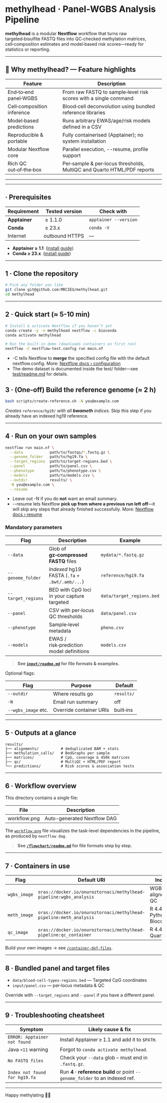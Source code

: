 # methylhead · Panel‑WGBS Analysis Pipeline

**methylhead** is a modular **Nextflow** workflow that turns raw targeted‑bisulfite FASTQ files into QC‑checked methylation matrices, cell‑composition estimates and model‑based risk scores—ready for statistics or reporting.

---
## 🌟 Why methylhead? — Feature highlights

| Feature                   |  Description                                                       |
|---------------------------|--------------------------------------------------------------------|
| End‑to‑end panel‑WGBS     |  From raw FASTQ to sample‑level risk scores with a single command |
| Cell‑composition inference|  Blood‑cell deconvolution using bundled reference libraries       |
| Model‑based predictions   |  Runs arbitrary EWAS/age/risk models defined in a CSV            |
| Reproducible & portable   |  Fully containerised (Apptainer); no system installation |
| Modular Nextflow core     |  Parallel execution, --resume, profile support                   |
| Rich QC out‑of‑the‑box    |  Per‑sample & per‑locus thresholds, MultiQC and Quarto HTML/PDF reports |

---
---

## · Prerequisites

| Requirement   | Tested version | Check with            |
| ------------- | -------------- | --------------------- |
| **Apptainer** |  ≥ 1.1.0       | `apptainer --version` |
| **Conda**     |  ≥ 23.x        | `conda -V`            |
| Internet      | outbound HTTPS | —                     |

* **Apptainer ≥ 1.1** ([install guide](https://apptainer.org/docs/))
* **Conda ≥ 23.x** ([install guide](https://docs.conda.io/en/latest/miniconda.html))

---

## 1 · Clone the repository

```bash
# Pick any folder you like
git clone git@github.com:MRCIEU/methylhead.git
cd methylhead
```

---

## 2 · Quick start (≈ 5-10 min)

```bash
# Install & activate Nextflow if you haven’t yet
conda create -y -n methylhead nextflow -c bioconda
conda activate methylhead

# Run the built‑in demo (downloads containers on first run)
nextflow -C nextflow-test.config run main.nf 
```
* -C <file> tells Nextflow to **merge** the specified config file with the default nextflow.config. More: [Nextflow docs › configuration](https://www.nextflow.io/docs/latest/config.html)
* The demo dataset is documented inside the test/ folder—see [test/readme.md](test/readme.md) for details.


## 3 · (One‑off) Build the reference genome (≈ 2 h)

```bash
bash scripts/create-reference.sh -N you@example.com
```

*Creates `reference/hg19/` with all **bwameth** indices.*
Skip this step if you already have an indexed hg19 reference.

---

## 4 · Run on your own samples

```bash
nextflow run main.nf \
  --data            path/to/fastqs/*.fastq.gz \
  --genome_folder   path/to/hg19.fa \
  --target_regions  path/to/target-regions.bed \
  --panel           path/to/panel.csv \
  --phenotype       path/to/phenotype.csv \
  --models          path/to/models.csv \
  --outdir          results/ \
  -N you@example.com \
  --resume
```
* Leave out -N if you do **not** want an email summary.
* --resume lets Nextflow **pick up from where a previous run left off**—it will skip any steps that already finished successfully. More: [Nextflow docs › resume](https://nextflow.io/docs/latest/cache-and-resume.html)

### Mandatory parameters

| Flag              | Description                                    | Example                  |
| ----------------- | ---------------------------------------------- | ------------------------ |
| `--data`          | Glob of **gz‑compressed FASTQ** files          | `mydata/*.fastq.gz`      |
| `--genome_folder` | *Indexed* hg19 FASTA (`.fa` + `.bwt/.amb/...`) | `reference/hg19.fa`      |
| `--target_regions`| BED with CpG loci in your capture targeted     | `data/target_regions.bed`|
| `--panel   `      | CSV with per‑locus QC thresholds               | `data/panel.csv`         |
| `--phenotype`     | Sample‑level metadata                          | `pheno.csv`              |
| `--models`        | EWAS / risk‑prediction model definitions       | `models.csv`             |

> **See [`input/readme.md`](input/readme.md) for file formats & examples.**

Optional flags:

| Flag                | Purpose                 | Default    |
| ------------------- | ----------------------- | ---------- |
| `--outdir`          | Where results go        | `results/` |
| `-N`                | Email run summary       | off        |
| `--wgbs_image` etc. | Override container URIs | built‑ins  |

---

## 5 · Outputs at a glance

```
results/
├── alignments/          # deduplicated BAM + stats
├── methylation_calls/   # BedGraphs per sample
├── matrices/            # CpG, coverage & 450k matrices
├── qc/                  # MultiQC + HTML/PDF report
└── predictions/         # Risk scores & association tests
```

---

## 6 · Workflow overview

This directory contains a single file:

| File           | Description                   |
| -------------- | ---------------------------- |
| workflow.png   | Auto-generated Nextflow DAG   |

The [`workflow.png`](/flowchart/workflow.png) file visualizes the task-level dependencies in the pipeline, as produced by `nextflow dag`.
> **See [`/flowchart/readme.md`](/flowchart/readme.md) for file formats step by step.**
---

## 7 · Containers in use

| Flag         | Default URI                                                        | Includes                        |
| ------------ | ------------------------------------------------------------------ | ------------------------------- |
| `wgbs_image` | `oras://docker.io/onuroztornaci/methylhead-pipeline:wgbs_analysis` | WGBS aligners & QC              |
| `meth_image` | `oras://docker.io/onuroztornaci/methylhead-pipeline:meth_analysis` | R 4.4.3, Python 3, Bioconductor |
| `qc_image`   | `oras://docker.io/onuroztornaci/methylhead-pipeline:qc_container`  | R 4.4.1, Quarto                 |

Build your own images → see [`/container-def-files`](/container-def-files/readme.md).

---

## 8 · Bundled panel and target files

* `data/blood-cell-types-regions.bed` — Targeted CpG coordinates
* `input/panel.csv` — per‑locus metadata & QC

Override with `--target_regions` and `--panel` if you have a different panel.

---

## 9 · Troubleshooting cheatsheet

| Symptom                       | Likely cause & fix                                                        |
| ----------------------------- | ------------------------------------------------------------------------- |
| `ERROR: Apptainer not found`  | Install Apptainer ≥ 1.1 and add it to `$PATH`.                            |
| Java `<11` warning            | Forgot to `conda activate methylhead`.                                    |
| `No FASTQ files`              | Check your `--data` glob – must end in `.fastq.gz`.                       |
| `Index not found for hg19.fa` | Run **4 · reference build** or point `--genome_folder` to an indexed ref. |

---

Happy methylating 🧬🚀
